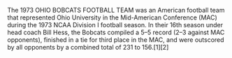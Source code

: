The 1973 OHIO BOBCATS FOOTBALL TEAM was an American football team that represented Ohio University in the Mid-American Conference (MAC) during the 1973 NCAA Division I football season. In their 16th season under head coach Bill Hess, the Bobcats compiled a 5–5 record (2–3 against MAC opponents), finished in a tie for third place in the MAC, and were outscored by all opponents by a combined total of 231 to 156.[1][2]
